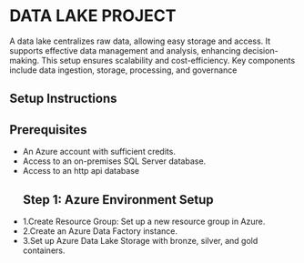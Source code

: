 # DATA LAKE PROJECT
 
A data lake centralizes raw data, allowing easy storage and access. It supports effective data management and analysis, enhancing decision-making. This setup ensures scalability and cost-efficiency. Key components include data ingestion, storage, processing, and governance

## Setup Instructions
 ## Prerequisites
 * An Azure account with sufficient credits.
 * Access to an on-premises SQL Server database.
 * Access to an http api database
   ## Step 1: Azure Environment Setup
* 1.Create Resource Group: Set up a new resource group in Azure.
* 2.Create an Azure Data Factory instance.
* 3.Set up Azure Data Lake Storage with bronze, silver, and gold containers.  
  
  
